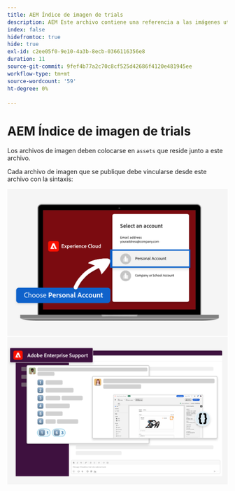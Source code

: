 ```yaml
---
title: AEM Índice de imagen de trials
description: AEM Este archivo contiene una referencia a las imágenes utilizadas en los materiales de marketing de las pruebas de la.
index: false
hidefromtoc: true
hide: true
exl-id: c2ee05f0-9e10-4a3b-8ecb-0366116356e8
duration: 11
source-git-commit: 9fef4b77a2c70c8cf525d42686f4120e481945ee
workflow-type: tm+mt
source-wordcount: '59'
ht-degree: 0%

---
```


# AEM Índice de imagen de trials

Los archivos de imagen deben colocarse en `assets` que reside junto a este archivo.

Cada archivo de imagen que se publique debe vincularse desde este archivo con la sintaxis:

![Cuenta personal de imagen de correo electrónico de prueba lista](./assets/select-personal-account.png)
![imagen de correo electrónico del Slack](./assets/Slack-email-image.png)
